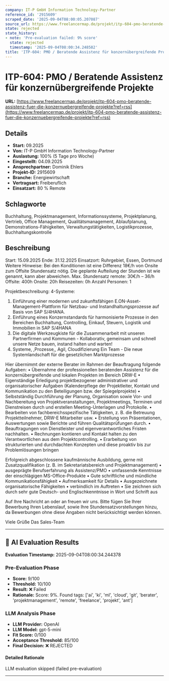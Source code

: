 ```yaml
---
company: IT-P GmbH Information Technology-Partner
reference_id: '2915609'
scraped_date: '2025-09-04T08:00:05.207087'
source_url: https://www.freelancermap.de/projekt/itp-604-pmo-beratende-assistenz-fuer-die-konzernuebergreifende-projekte?ref=rss
state: rejected
state_history:
- note: 'Pre-evaluation failed: 9% score'
  state: rejected
  timestamp: '2025-09-04T08:00:34.248582'
title: 'ITP-604: PMO / Beratende Assistenz für konzernübergreifende Projekte'
---
```



# ITP-604: PMO / Beratende Assistenz für konzernübergreifende Projekte
**URL:** [https://www.freelancermap.de/projekt/itp-604-pmo-beratende-assistenz-fuer-die-konzernuebergreifende-projekte?ref=rss](https://www.freelancermap.de/projekt/itp-604-pmo-beratende-assistenz-fuer-die-konzernuebergreifende-projekte?ref=rss)
## Details
- **Start:** 09.2025
- **Von:** IT-P GmbH Information Technology-Partner
- **Auslastung:** 100% (5 Tage pro Woche)
- **Eingestellt:** 04.09.2025
- **Ansprechpartner:** Dominik Ehlers
- **Projekt-ID:** 2915609
- **Branche:** Energiewirtschaft
- **Vertragsart:** Freiberuflich
- **Einsatzart:** 80
                                                % Remote

## Schlagworte
Buchhaltung, Projektmanagement, Informationssysteme, Projektplanung, Vertrieb, Office Management, Qualitätsmanagement, Ablaufplanung, Demonstrations-Fähigkeiten, Verwaltungstätigkeiten, Logistikprozesse, Buchhaltungskontrolle

## Beschreibung
Start: 15.09.2025
Ende: 31.12.2025
Einsatzort: Ruhrgebiet, Essen, Dortmund
Weitere Hinweise: Bei den Konditionen ist eine Differenz 18€/h von Onsite zum Offsite Stundensatz nötig. Die geplante Aufteilung der Stunden ist wie genannt, kann aber abweichen.
Max. Stundensatz remote: 30€/h – 36/h
Offsite: 400h
Onsite: 20h
Reisezeiten: 0h
Anzahl Personen: 1

Projektbeschreibung:
4-Systeme:
1. Einführung einer modernen und zukunftsfähigen E.ON-Asset-Management-Plattform für Netzbau- und Instandhaltungsprozesse auf Basis von SAP S/4HANA.
2. Einführung eines Konzernstandards für harmonisierte Prozesse in den Bereichen Buchhaltung, Controlling, Einkauf, Steuern, Logistik und Immobilien in SAP S/4HANA
3. Die digitale Werkzeugkiste für die Zusammenarbeit mit unseren Partnerfirmen und Kommunen - Kollaborativ, gemeinsam und schnell unsere Netze bauen, instand halten und warten!
4. Systeme, ,Prozesse,, Agil, Cloudifizierung Ein Team - Die neue Systemlandschaft für die gesetzlichen Marktprozesse

Hier übernimmt der externe Berater im Rahmen der Beauftragung folgende Aufgaben:
• Übernahme der professionellen beratenden Assistenz für die konzernübergreifende und lokalen Projekten im Bereich DRW-E
• Eigenständige Erledigung projektbezogener administrativer und organisatorischer Aufgaben (Kalenderpflege der Projektleiter, Kontakt und Kommunikation zu den Beteiligungen bzw. der Spiegelprojekte)
• Selbstständig Durchführung der Planung, Organisation sowie Vor- und Nachbereitung von Projektveranstaltungen, Projektmeetings, Terminen und Dienstreisen durch und erstellen Meeting-Unterlagen und Protokolle.
• Bearbeiten von fachbereichsspezifische Tätigkeiten, z. B. die Betreuung Projektteilnehmer, DRW-E Mitarbeiter usw.
• Erstellung von Präsentationen, Auswertungen sowie Berichte und führen Qualitätsprüfungen durch.
• Beauftragungen von Dienstleister und eigenverantwortliches Fristen nachhalten.
• Rechnungen kontieren und Kontakt halten zu den Verantwortlichen aus dem Projektcontrolling.
• Erarbeitung von strukturierten und durchdachten Konzepten und diese proaktiv bis zur Problemlösungen bringen

Erfolgreich abgeschlossene kaufmännische Ausbildung, gerne mit Zusatzqualifikation (z. B. im Sekretariatsbereich und Projektmanagement)
• ausgeprägte Berufserfahrung als Assistenz/PMO
• umfassende Kenntnisse der einschlägigen MS-Office-Produkte
• Gute schriftliche und mündliche Kommunikationsfähigkeit
• Aufmerksamkeit für Details
• Ausgezeichnete organisatorische Fähigkeiten
• verbindlich im Auftreten
• Sie zeichnen sich durch sehr gute Deutsch- und Englischkenntnisse in Wort und Schrift aus

Auf Ihre Nachricht an oder an freuen wir uns.
Bitte fügen Sie Ihrer Bewerbung Ihren Lebenslauf, sowie Ihre Stundensatzvorstellungen hinzu, da Bewerbungen ohne diese Angaben nicht berücksichtigt werden können.

Viele Grüße
Das Sales-Team

---

## 🤖 AI Evaluation Results

**Evaluation Timestamp:** 2025-09-04T08:00:34.244378

### Pre-Evaluation Phase
- **Score:** 9/100
- **Threshold:** 10/100
- **Result:** ❌ Failed
- **Rationale:** Score: 9%. Found tags: ['ai', 'ki', 'ml', 'cloud', 'git', 'berater', 'projektmanagement', 'remote', 'freelance', 'projekt', 'ant']

### LLM Analysis Phase
- **LLM Provider:** OpenAI
- **LLM Model:** gpt-5-mini
- **Fit Score:** 0/100
- **Acceptance Threshold:** 85/100
- **Final Decision:** ❌ REJECTED

#### Detailed Rationale
LLM evaluation skipped (failed pre-evaluation)

---

